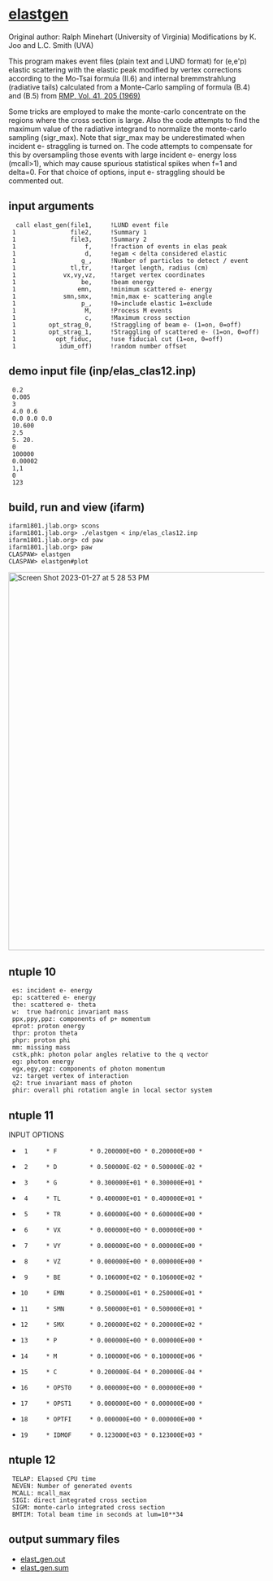 # [elastgen](https://github.com/forcar/elastgen/blob/master/src/elast_gen.F)
Original author: Ralph Minehart (University of Virginia)
Modifications by K. Joo and L.C. Smith (UVA)

This program makes event files (plain text and LUND format) for (e,e'p) elastic scattering
with the elastic peak modified by vertex corrections according to the Mo-Tsai 
formula (II.6) and internal bremmstrahlung (radiative tails) calculated from 
a Monte-Carlo sampling of formula (B.4) and (B.5) from [RMP, Vol. 41, 205 (1969)](https://github.com/forcar/elastgen/blob/master/pdf/RevModPhys.41.205.pdf)

Some tricks are employed to make the monte-carlo concentrate
on the regions where the cross section is large.  Also the
code attempts to find the maximum value of the radiative integrand
to normalize the monte-carlo sampling (sigr_max).  Note that 
sigr_max may be underestimated when incident e- straggling is turned
on.  The code attempts to compensate for this by oversampling those
events with large incident e- energy loss (mcall>1), which may cause 
spurious statistical spikes when f=1 and delta=0. For that choice of
options, input e- straggling should be commented out.  

## input arguments
      call elast_gen(file1,     !LUND event file
     1               file2,     !Summary 1 
     1               file3,     !Summary 2
     1                   f,     !fraction of events in elas peak
     1                   d,     !egam < delta considered elastic
     1                  g_,     !Number of particles to detect / event
     1               tl,tr,     !target length, radius (cm)
     1             vx,vy,vz,    !target vertex coordinates
     1                  be,     !beam energy
     1                 emn,     !minimum scattered e- energy
     1             smn,smx,     !min,max e- scattering angle
     1                  p_,     !0=include elastic 1=exclude
     1                   M,     !Process M events
     1                   c,     !Maximum cross section
     1         opt_strag_0,     !Straggling of beam e- (1=on, 0=off)
     1         opt_strag_1,     !Straggling of scattered e- (1=on, 0=off)
     1           opt_fiduc,     !use fiducial cut (1=on, 0=off)
     1            idum_off)     !random number offset

## demo input file (inp/elas_clas12.inp)
     0.2
     0.005
     3
     4.0 0.6
     0.0 0.0 0.0 
     10.600
     2.5
     5. 20.
     0
     100000
     0.00002
     1,1
     0
     123
## build, run and view (ifarm)
    ifarm1801.jlab.org> scons
    ifarm1801.jlab.org> ./elastgen < inp/elas_clas12.inp
    ifarm1801.jlab.org> cd paw
    ifarm1801.jlab.org> paw
    CLASPAW> elastgen
    CLASPAW> elastgen#plot
    
<img width="743" alt="Screen Shot 2023-01-27 at 5 28 53 PM" src="https://user-images.githubusercontent.com/10797791/215218424-e7cbeb8a-6fac-4700-9250-a78cc3da4c2b.png">

## ntuple 10  
     es: incident e- energy 
     ep: scattered e- energy
     the: scattered e- theta
     w:  true hadronic invariant mass
     ppx,ppy,ppz: components of p+ momentum
     eprot: proton energy  
     thpr: proton theta
     phpr: proton phi
     mm: missing mass
     cstk,phk: photon polar angles relative to the q vector
     eg: photon energy
     egx,egy,egz: components of photon momentum
     vz: target vertex of interaction
     q2: true invariant mass of photon
     phir: overall phi rotation angle in local sector system
     
## ntuple 11
INPUT OPTIONS
 *      1     * F         * 0.200000E+00 * 0.200000E+00 *
 *      2     * D         * 0.500000E-02 * 0.500000E-02 *
 *      3     * G         * 0.300000E+01 * 0.300000E+01 *
 *      4     * TL        * 0.400000E+01 * 0.400000E+01 *
 *      5     * TR        * 0.600000E+00 * 0.600000E+00 *
 *      6     * VX        * 0.000000E+00 * 0.000000E+00 *
 *      7     * VY        * 0.000000E+00 * 0.000000E+00 *
 *      8     * VZ        * 0.000000E+00 * 0.000000E+00 *
 *      9     * BE        * 0.106000E+02 * 0.106000E+02 *
 *     10     * EMN       * 0.250000E+01 * 0.250000E+01 *
 *     11     * SMN       * 0.500000E+01 * 0.500000E+01 *
 *     12     * SMX       * 0.200000E+02 * 0.200000E+02 *
 *     13     * P         * 0.000000E+00 * 0.000000E+00 *
 *     14     * M         * 0.100000E+06 * 0.100000E+06 *
 *     15     * C         * 0.200000E-04 * 0.200000E-04 *
 *     16     * OPST0     * 0.000000E+00 * 0.000000E+00 *
 *     17     * OPST1     * 0.000000E+00 * 0.000000E+00 *
 *     18     * OPTFI     * 0.000000E+00 * 0.000000E+00 *
 *     19     * IDMOF     * 0.123000E+03 * 0.123000E+03 *

     
## ntuple 12  
     TELAP: Elapsed CPU time
     NEVEN: Number of generated events
     MCALL: mcall_max
     SIGI: direct integrated cross section
     SIGM: monte-carlo integrated cross section
     BMTIM: Total beam time in seconds at lum=10**34
     
## output summary files
* [elast_gen.out](https://github.com/forcar/elastgen/blob/master/elast_gen.out)
* [elast_gen.sum](https://github.com/forcar/elastgen/blob/master/elast_gen.sum)  
